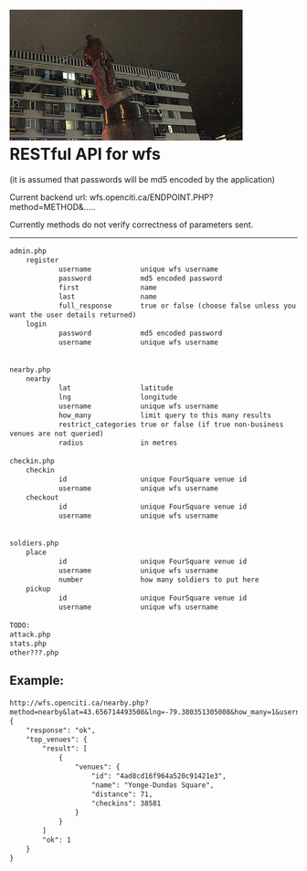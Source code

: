 ![Alt text](badman.jpg "badman.jpg")
RESTful API for wfs
===

(it is assumed that passwords will be md5 encoded by the application)

Current backend url: wfs.openciti.ca/ENDPOINT.PHP?method=METHOD&.....

Currently methods do not verify correctness of parameters sent.


---

    admin.php
        register
                username            unique wfs username
                password            md5 encoded password
                first               name
                last                name
                full_response       true or false (choose false unless you want the user details returned)
        login
                password            md5 encoded password
                username            unique wfs username


    nearby.php
        nearby
                lat                 latitude
                lng                 longitude
                username            unique wfs username
                how_many            limit query to this many results
                restrict_categories true or false (if true non-business venues are not queried)
                radius              in metres

    checkin.php
        checkin
                id                  unique FourSquare venue id
                username            unique wfs username
        checkout
                id                  unique FourSquare venue id
                username            unique wfs username


    soldiers.php
        place
                id                  unique FourSquare venue id
                username            unique wfs username
                number              how many soldiers to put here
        pickup
                id                  unique FourSquare venue id
                username            unique wfs username

    TODO:
    attack.php
    stats.php
    other???.php


Example:
---
    http://wfs.openciti.ca/nearby.php?method=nearby&lat=43.656714493508&lng=-79.380351305008&how_many=1&username=stevejobs&restrict_categories=false
    {
        "response": "ok",
        "top_venues": {
            "result": [
                {
                    "venues": {
                        "id": "4ad8cd16f964a520c91421e3",
                        "name": "Yonge-Dundas Square",
                        "distance": 71,
                        "checkins": 38581
                    }
                }
            ]
            "ok": 1
        }
    }

